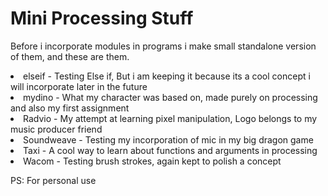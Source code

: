 # Mini Processing Stuff
 
Before i incorporate modules in programs i make small standalone version of them, and these are them.


<li>elseif - Testing Else if, But i am keeping it because its a cool concept i will incorporate later in the future
<li>mydino - What my character was based on, made purely on processing and also my first assignment
<li>Radvio - My attempt at learning pixel manipulation, Logo belongs to my music producer friend
<li>Soundweave - Testing my incorporation of mic in my big dragon game
<li>Taxi - A cool way to learn about functions and arguments in processing
<li>Wacom - Testing brush strokes, again kept to polish a concept

PS: For personal use
